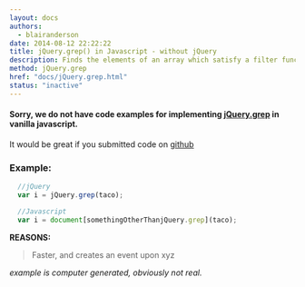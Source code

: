 ```yaml
---
layout: docs
authors:
  - blairanderson
date: 2014-08-12 22:22:22
title: jQuery.grep() in Javascript - without jQuery
description: Finds the elements of an array which satisfy a filter function. The original array is not affected.
method: jQuery.grep
href: "docs/jQuery.grep.html"
status: "inactive"
---
```


#### Sorry, we do not have code examples for implementing [jQuery.grep](http://api.jquery.com/jQuery.grep/) in vanilla javascript.

It would be great if you submitted code on [github](https://github.com/blairanderson/without-jquery/blob/master/docs/jQuery.grep.md)

### Example:

```javascript
  //jQuery
  var i = jQuery.grep(taco);

  //Javascript
  var i = document[somethingOtherThanjQuery.grep](taco);

```

**REASONS:**
> Faster, and creates an event upon xyz

*example is computer generated, obviously not real.*
